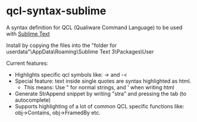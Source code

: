 qcl-syntax-sublime
==================

A syntax definition for QCL (Qualiware Command Language) to be used with [Sublime Text](http://www.sublimetext.com/)

Install by copying the files into the "folder for userdata"\AppData\Roaming\Sublime Text 3\Packages\User

Current features:
- Highlights specific qcl symbols like: -> and -<
- Special feature: text inside single quotes are syntax highlighted as html.
  - This means: Use " for normal strings, and ' when writing html
- Generate StrAppend snippet by writing "stra" and pressing the tab (to autocomplete)
- Supports highlighting of a lot of common QCL specific functions like: obj->Contains, obj->FramedBy etc.
